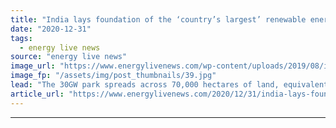 ```yaml
---
title: "India lays foundation of the ‘country’s largest’ renewable energy park"
date: "2020-12-31"
tags: 
  - energy live news
source: "energy live news"
image_url: "https://www.energylivenews.com/wp-content/uploads/2019/08/indian-flag.jpg"
image_fp: "/assets/img/post_thumbnails/39.jpg"
lead: "The 30GW park spreads across 70,000 hectares of land, equivalent to the size of Singapore "
article_url: "https://www.energylivenews.com/2020/12/31/india-lays-foundation-of-the-countrys-largest-renewable-energy-park/"
---
```


---

